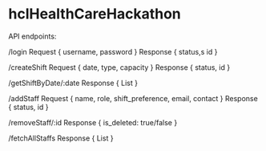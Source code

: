 # hclHealthCareHackathon
API endpoints:

/login
  Request
    {
      username,
      password
    }
  Response
    {
      status,s
      id
    }

/createShift
  Request
    {
      date,
      type,
      capacity
    }
  Response
    {
      status,
      id
    }

/getShiftByDate/:date
  Response
    {
      List<ShiftInstance>
    }


/addStaff
  Request
    {
      name,
      role,
      shift_preference,
      email,
      contact
    }
  Response 
    {
      status,
      id
    }

/removeStaff/:id
  Response 
    {
      is_deleted: true/false
    }

/fetchAllStaffs
  Response
    {
      List<Staffs>
    }